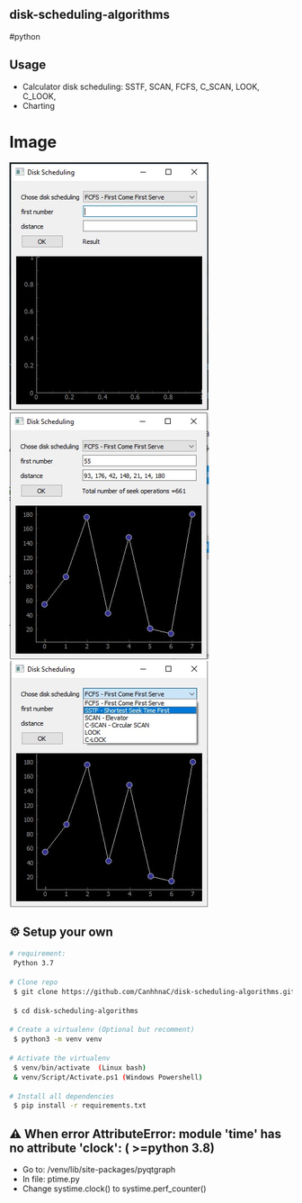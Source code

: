 ## disk-scheduling-algorithms
#python

## Usage

* Calculator disk scheduling: SSTF, SCAN, FCFS, C_SCAN, LOOK, C_LOOK,
* Charting

# Image
![Image of CanhhnaC](/images/1.jpg)
![Image of CanhhnaC](/images/2.jpg)
![Image of CanhhnaC](/images/3.jpg)

## :gear: Setup your own

```bash
# requirement:
 Python 3.7

# Clone repo
 $ git clone https://github.com/CanhhnaC/disk-scheduling-algorithms.git
 
 $ cd disk-scheduling-algorithms
 
# Create a virtualenv (Optional but recomment)
 $ python3 -m venv venv
 
# Activate the virtualenv
 $ venv/bin/activate  (Linux bash)
 & venv/Script/Activate.ps1 (Windows Powershell)

# Install all dependencies
 $ pip install -r requirements.txt
```


## :warning: When error AttributeError: module 'time' has no attribute 'clock': ( >=python 3.8)
  - Go to: /venv/lib/site-packages/pyqtgraph
  - In file: ptime.py
  - Change systime.clock() to systime.perf_counter()
  

